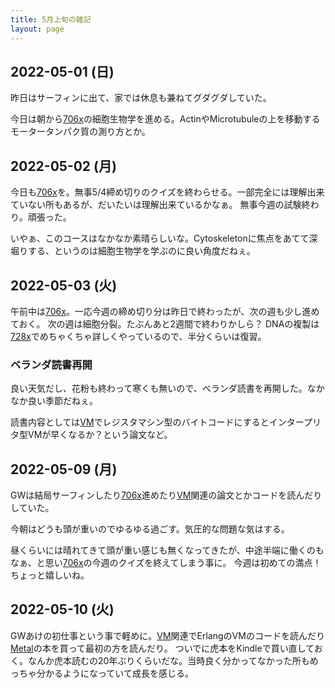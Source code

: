 ```yaml
---
title: 5月上旬の雑記
layout: page
---
```


## 2022-05-01 (日)

昨日はサーフィンに出て、家では休息も兼ねてグダグダしていた。

今日は朝から[706x](https://karino2.github.io/RandomThoughts/706x)の細胞生物学を進める。ActinやMicrotubuleの上を移動するモータータンパク質の測り方とか。

## 2022-05-02 (月)

今日も[706x](https://karino2.github.io/RandomThoughts/706x)を。無事5/4締め切りのクイズを終わらせる。一部完全には理解出来ていない所もあるが、だいたいは理解出来ているかなぁ。
無事今週の試験終わり。頑張った。

いやぁ、このコースはなかなか素晴らしいな。Cytoskeletonに焦点をあてて深堀りする、というのは細胞生物学を学ぶのに良い角度だねぇ。

## 2022-05-03 (火)

午前中は[706x](https://karino2.github.io/RandomThoughts/706x)。一応今週の締め切り分は昨日で終わったが、次の週も少し進めておく。
次の週は細胞分裂。たぶんあと2週間で終わりかしら？
DNAの複製は[728x](https://karino2.github.io/RandomThoughts/728x)でめちゃくちゃ詳しくやっているので、半分くらいは復習。

### ベランダ読書再開

良い天気だし、花粉も終わって寒くも無いので、ベランダ読書を再開した。なかなか良い季節だねぇ。

読書内容としては[VM](https://karino2.github.io/RandomThoughts/VM)でレジスタマシン型のバイトコードにするとインタープリタ型VMが早くなるか？という論文など。

## 2022-05-09 (月)

GWは結局サーフィンしたり[706x](https://karino2.github.io/RandomThoughts/706x)進めたり[VM](https://karino2.github.io/RandomThoughts/VM)関連の論文とかコードを読んだりしていた。

今朝はどうも頭が重いのでゆるゆる過ごす。気圧的な問題な気はする。

昼くらいには晴れてきて頭が重い感じも無くなってきたが、中途半端に働くのもなぁ、と思い[706x](https://karino2.github.io/RandomThoughts/706x)の今週のクイズを終えてしまう事に。
今週は初めての満点！ちょっと嬉しいね。

## 2022-05-10 (火)

GWあけの初仕事という事で軽めに。[VM](https://karino2.github.io/RandomThoughts/VM)関連でErlangのVMのコードを読んだり[Metal](https://karino2.github.io/RandomThoughts/Metal)の本を買って最初の方を読んだり。
ついでに虎本をKindleで買い直しておく。なんか虎本読むの20年ぶりくらいだな。当時良く分かってなかった所もめっちゃ分かるようになっていて成長を感じる。